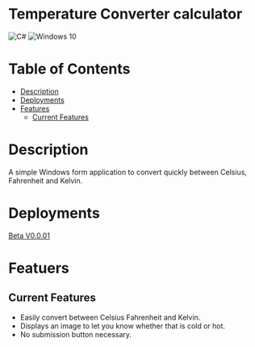 # Temperature Converter calculator

<img alt="C#" src="https://ziadoua.github.io/m3-Markdown-Badges/badges/CSharp/csharp1.svg"/> <img alt="Windows 10" src="https://ziadoua.github.io/m3-Markdown-Badges/badges/Windows/windows1.svg" />

# Table of Contents
- [Description](#Description)
- [Deployments](#Deployments)
- [Features](#Features)
  - [Current Features](#Current-Features)

 # Description
A simple Windows form application to convert quickly between Celsius, Fahrenheit and Kelvin.

# Deployments
 [Beta V0.0.01](https://github.com/Pmacdon15/Temp-Calaulatour-CSharp/releases/tag/Beta)

# Featuers
## Current Features
- Easily convert between Celsius Fahrenheit and Kelvin.
- Displays an image to let you know whether that is cold or hot.
- No submission button necessary.

